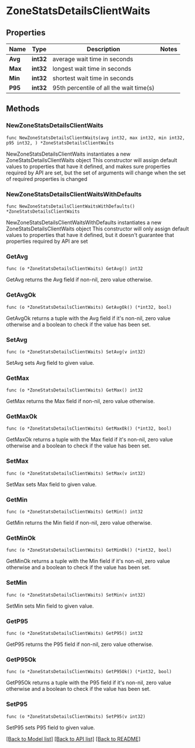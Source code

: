 # ZoneStatsDetailsClientWaits

## Properties

Name | Type | Description | Notes
------------ | ------------- | ------------- | -------------
**Avg** | **int32** | average wait time in seconds | 
**Max** | **int32** | longest wait time in seconds | 
**Min** | **int32** | shortest wait time in seconds | 
**P95** | **int32** | 95th percentile of all the wait time(s) | 

## Methods

### NewZoneStatsDetailsClientWaits

`func NewZoneStatsDetailsClientWaits(avg int32, max int32, min int32, p95 int32, ) *ZoneStatsDetailsClientWaits`

NewZoneStatsDetailsClientWaits instantiates a new ZoneStatsDetailsClientWaits object
This constructor will assign default values to properties that have it defined,
and makes sure properties required by API are set, but the set of arguments
will change when the set of required properties is changed

### NewZoneStatsDetailsClientWaitsWithDefaults

`func NewZoneStatsDetailsClientWaitsWithDefaults() *ZoneStatsDetailsClientWaits`

NewZoneStatsDetailsClientWaitsWithDefaults instantiates a new ZoneStatsDetailsClientWaits object
This constructor will only assign default values to properties that have it defined,
but it doesn't guarantee that properties required by API are set

### GetAvg

`func (o *ZoneStatsDetailsClientWaits) GetAvg() int32`

GetAvg returns the Avg field if non-nil, zero value otherwise.

### GetAvgOk

`func (o *ZoneStatsDetailsClientWaits) GetAvgOk() (*int32, bool)`

GetAvgOk returns a tuple with the Avg field if it's non-nil, zero value otherwise
and a boolean to check if the value has been set.

### SetAvg

`func (o *ZoneStatsDetailsClientWaits) SetAvg(v int32)`

SetAvg sets Avg field to given value.


### GetMax

`func (o *ZoneStatsDetailsClientWaits) GetMax() int32`

GetMax returns the Max field if non-nil, zero value otherwise.

### GetMaxOk

`func (o *ZoneStatsDetailsClientWaits) GetMaxOk() (*int32, bool)`

GetMaxOk returns a tuple with the Max field if it's non-nil, zero value otherwise
and a boolean to check if the value has been set.

### SetMax

`func (o *ZoneStatsDetailsClientWaits) SetMax(v int32)`

SetMax sets Max field to given value.


### GetMin

`func (o *ZoneStatsDetailsClientWaits) GetMin() int32`

GetMin returns the Min field if non-nil, zero value otherwise.

### GetMinOk

`func (o *ZoneStatsDetailsClientWaits) GetMinOk() (*int32, bool)`

GetMinOk returns a tuple with the Min field if it's non-nil, zero value otherwise
and a boolean to check if the value has been set.

### SetMin

`func (o *ZoneStatsDetailsClientWaits) SetMin(v int32)`

SetMin sets Min field to given value.


### GetP95

`func (o *ZoneStatsDetailsClientWaits) GetP95() int32`

GetP95 returns the P95 field if non-nil, zero value otherwise.

### GetP95Ok

`func (o *ZoneStatsDetailsClientWaits) GetP95Ok() (*int32, bool)`

GetP95Ok returns a tuple with the P95 field if it's non-nil, zero value otherwise
and a boolean to check if the value has been set.

### SetP95

`func (o *ZoneStatsDetailsClientWaits) SetP95(v int32)`

SetP95 sets P95 field to given value.



[[Back to Model list]](../README.md#documentation-for-models) [[Back to API list]](../README.md#documentation-for-api-endpoints) [[Back to README]](../README.md)


